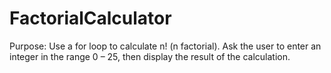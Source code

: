 # FactorialCalculator
Purpose: Use a for loop to calculate n! (n factorial). Ask the user to enter an integer in the range 0 – 25, then display the result of the calculation. 
